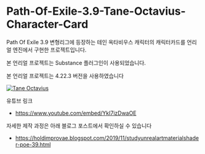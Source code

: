 # Path-Of-Exile-3.9-Tane-Octavius-Character-Card
Path Of Exile 3.9 변형리그에 등장하는 테인 옥타비우스 캐릭터의 캐릭터카드를 언리얼 엔진에서 구현한 프로젝트입니다.

본 언리얼 프로젝트는 Substance 플러그인이 사용되었습니다.

본 언리얼 프로젝트는 4.22.3 버전을 사용하였습니다

[![Tane Octavius](https://img.youtube.com/vi/YkI7izDwaOE/0.jpg)](https://www.youtube.com/watch?v=YkI7izDwaOE "Tane Octavius")

유튜브 링크 
- https://www.youtube.com/embed/YkI7izDwaOE

자세한 제작 과정은 아래 블로그 포스트에서 확인하실 수 있습니다
- https://holdimprovae.blogspot.com/2019/11/studyunrealartmaterialshader-poe-39.html
